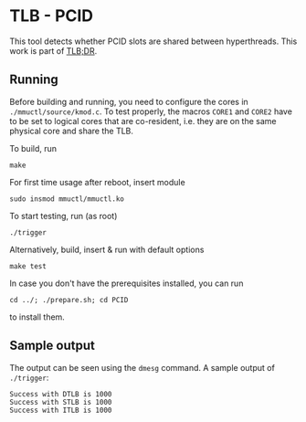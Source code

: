 # TLB - PCID

This tool detects whether PCID slots are shared between hyperthreads. This work is part of [TLB;DR](https://vusec.net/tlbdr).

## Running
Before building and running, you need to configure the cores in `./mmuctl/source/kmod.c`.
To test properly, the macros `CORE1` and `CORE2` have to be set to logical cores that are co-resident, i.e.
they are on the same physical core and share the TLB.

To build, run

```
make
```

For first time usage after reboot, insert module
```
sudo insmod mmuctl/mmuctl.ko
```

To start testing, run (as root)

```
./trigger
```

Alternatively, build, insert & run with default options 

```
make test
```

In case you don't have the prerequisites installed, you can run

```
cd ../; ./prepare.sh; cd PCID
```

to install them.

## Sample output
The output can be seen using the `dmesg` command. A sample output of `./trigger`:

```
Success with DTLB is 1000
Success with STLB is 1000
Success with ITLB is 1000
```
